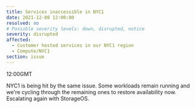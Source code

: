 ```yaml
---
title: Services inaccessible in NYC1
date: 2021-12-08 12:00:00
resolved: no
# Possible severity levels: down, disrupted, notice
severity: disrupted
affected:
  - Customer hosted services in our NYC1 region
  - Compute/NYC1
section: issue
---
```


12:00GMT

NYC1 is being hit by the same issue. Some workloads remain running and we're cycling through the remaining ones to restore availability now. Escalating again with StorageOS.
